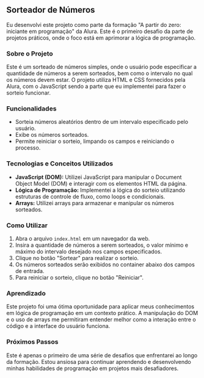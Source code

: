 ## Sorteador de Números

Eu desenvolvi este projeto como parte da formação "A partir do zero: iniciante em programação" da Alura. Este é o primeiro desafio da parte de projetos práticos, onde o foco está em aprimorar a lógica de programação.

### Sobre o Projeto

Este é um sorteado de números simples, onde o usuário pode especificar a quantidade de números a serem sorteados, bem como o intervalo no qual os números devem estar. O projeto utiliza HTML e CSS fornecidos pela Alura, com o JavaScript sendo a parte que eu implementei para fazer o sorteio funcionar.

### Funcionalidades

- Sorteia números aleatórios dentro de um intervalo especificado pelo usuário.
- Exibe os números sorteados.
- Permite reiniciar o sorteio, limpando os campos e reiniciando o processo.

### Tecnologias e Conceitos Utilizados

- **JavaScript (DOM):** Utilizei JavaScript para manipular o Document Object Model (DOM) e interagir com os elementos HTML da página.
- **Lógica de Programação:** Implementei a lógica do sorteio utilizando estruturas de controle de fluxo, como loops e condicionais.
- **Arrays:** Utilizei arrays para armazenar e manipular os números sorteados.

### Como Utilizar

1. Abra o arquivo `index.html` em um navegador da web.
2. Insira a quantidade de números a serem sorteados, o valor mínimo e máximo do intervalo desejado nos campos especificados.
3. Clique no botão "Sortear" para realizar o sorteio.
4. Os números sorteados serão exibidos no container abaixo dos campos de entrada.
5. Para reiniciar o sorteio, clique no botão "Reiniciar".

### Aprendizado

Este projeto foi uma ótima oportunidade para aplicar meus conhecimentos em lógica de programação em um contexto prático. A manipulação do DOM e o uso de arrays me permitiram entender melhor como a interação entre o código e a interface do usuário funciona.

### Próximos Passos

Este é apenas o primeiro de uma série de desafios que enfrentarei ao longo da formação. Estou ansiosa para continuar aprendendo e desenvolvendo minhas habilidades de programação em projetos mais desafiadores.
